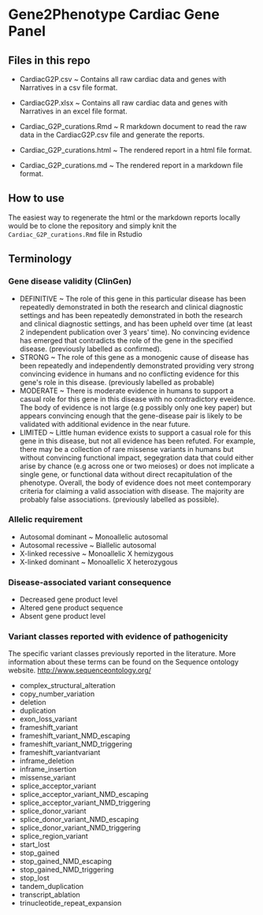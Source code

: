 # Gene2Phenotype Cardiac Gene Panel

## Files in this repo
 - CardiacG2P.csv ~ Contains all raw cardiac data and genes with Narratives in a csv file format.
 - CardiacG2P.xlsx ~ Contains all raw cardiac data and genes with Narratives in an excel file format.

 - Cardiac_G2P_curations.Rmd ~ R markdown document to read the raw data in the CardiacG2P.csv file and generate the reports.
 - Cardiac_G2P_curations.html ~ The rendered report in a html file format.
 - Cardiac_G2P_curations.md ~ The rendered report in a markdown file format.

## How to use
The easiest way to regenerate the html or the markdown reports locally would be to clone the repository and simply knit the `Cardiac_G2P_curations.Rmd` file in Rstudio  

## Terminology

### Gene disease validity (ClinGen)
 - DEFINITIVE ~ The role of this gene in this particular disease has been repeatedly demonstrated in both the research and clinical diagnostic settings and has been repeatedly demonstrated in both the research and clinical diagnostic settings, and has been upheld over time (at least 2 independent publication over 3 years' time). No convincing evidence has emerged that contradicts the role of the gene in the specified disease. (previously labelled as confirmed).
 - STRONG ~ The role of this gene as a monogenic cause of disease has been repeatedly and independently demonstrated providing very strong convincing evidence in humans and no conflicting evidence for this gene's role in this disease. (previously labelled as probable)
 - MODERATE ~ There is moderate evidence in humans to support a casual role for this gene in this disease with no contradictory eveidence. The body of evidence is not large (e.g possibly only one key paper) but appears convincing enough that the gene-disease pair is likely to be validated with additional evidence in the near future.
 - LIMITED ~ Little human evidence exists to support a casual role for this gene in this disease, but not all evidence has been refuted. For example, there may be a collection of rare missense variants in humans but without convincing functional impact, segegration data that could either arise by chance (e.g across one or two meioses) or does not implicate a single gene, or functional data without direct recapitulation of the phenotype. Overall, the body of evidence does not meet contemporary criteria for claiming a valid association with disease. The majority are probably false associations. (previously labelled as possible).

### Allelic requirement
 - Autosomal dominant ~ Monoallelic autosomal
 - Autosomal recessive ~ Biallelic autosomal
 - X-linked recessive ~ Monoallelic X hemizygous
 - X-linked dominant ~ Monoallelic X heterozygous


### Disease-associated variant consequence
 - Decreased gene product level
 - Altered gene product sequence
 - Absent gene product level

### Variant classes reported with evidence of pathogenicity
The specific variant classes previously reported in the literature.
More information about these terms can be found on the Sequence ontology website.
http://www.sequenceontology.org/

 - complex_structural_alteration
 - copy_number_variation
 - deletion
 - duplication
 - exon_loss_variant
 - frameshift_variant
 - frameshift_variant_NMD_escaping
 - frameshift_variant_NMD_triggering
 - frameshift_variantvariant
 - inframe_deletion
 - inframe_insertion
 - missense_variant
 - splice_acceptor_variant
 - splice_acceptor_variant_NMD_escaping
 - splice_acceptor_variant_NMD_triggering
 - splice_donor_variant
 - splice_donor_variant_NMD_escaping
 - splice_donor_variant_NMD_triggering
 - splice_region_variant
 - start_lost
 - stop_gained
 - stop_gained_NMD_escaping
 - stop_gained_NMD_triggering
 - stop_lost
 - tandem_duplication
 - transcript_ablation
 - trinucleotide_repeat_expansion
